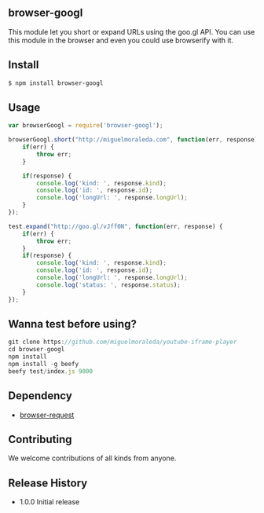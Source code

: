 ## browser-googl

This module let you short or expand URLs using the goo.gl API. You can use this module in the browser and even you could use browserify with it.

## Install

```bash
$ npm install browser-googl
```

## Usage

```js
var browserGoogl = require('browser-googl');

browserGoogl.short("http://miguelmoraleda.com", function(err, response) {
    if(err) {
        throw err;
    }

    if(response) {
        console.log('kind: ', response.kind);
        console.log('id: ', response.id);
        console.log('longUrl: ', response.longUrl);
    }
});

test.expand("http://goo.gl/vJff0N", function(err, response) {
    if(err) {
        throw err;
    }
    if(response) {
        console.log('kind: ', response.kind);
        console.log('id: ', response.id);
        console.log('longUrl: ', response.longUrl);
        console.log('status: ', response.status);
    }
});


```


## Wanna test before using?

```js
git clone https://github.com/miguelmoraleda/youtube-iframe-player
cd browser-googl
npm install
npm install -g beefy
beefy test/index.js 9000
```

## Dependency 

* [browser-request](http://github.com/iriscouch/browser-request)

## Contributing

We welcome contributions of all kinds from anyone.

## Release History

* 1.0.0 Initial release
